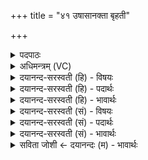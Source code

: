 +++
title = "४१ उषासानक्ता बृहती"

+++
<details><summary>पदपाठः</summary>

उ॒षासा॒नक्ता॑। उ॒षसा॒नक्तेत्यु॒षसा॒ऽक्ता॑। बृ॒ह॒तीऽइति॑ बृह॒ती। बृ॒हन्त॑म्। पय॑स्वती॒ऽइति॒ पय॑स्वती। सु॒दुघे॒ऽइति॑ सु॒दुघे॑। शूर॑म्। इन्द्र॑म्। तन्तु॑म्। त॒तम्। पेश॑सा। सं॒वय॑न्ती॒ इति॑ स॒म्ऽवय॑न्ती। दे॒वाना॑म्। दे॒वम्। य॒ज॒तः॒। सु॒रु॒क्मे इति॑ सुऽरु॒क्मे। ४१।
</details>

<details><summary>अधिमन्त्रम् (VC)</summary>

- उषासानक्ता देवते
- आङ्गिरस ऋषिः
- त्रिष्टुप्
- धैवतः
</details>

<details><summary>दयानन्द-सरस्वती (हि) - विषयः</summary>

फिर उसी विषय को अगले मन्त्र में कहा है ॥
</details>

<details><summary>दयानन्द-सरस्वती (हि) - पदार्थः</summary>

पदार्थान्वयभाषाः -  हे मनुष्यो ! जैसे (पेशसा) रूप से (संवयन्ती) प्राप्त करनेहारे (पयस्वती) रात्रि के अन्धकार से युक्त (सुदुघे) अच्छे प्रकार पूर्ण करनेवाले (बृहती) बढ़ते हुए (सुरुक्मे) अच्छे प्रकाशवाले (उषासानक्ता) रात्रि और दिन (ततम्) विस्तारयुक्त (देवानाम्) पृथिव्यादिकों के (देवम्) प्रकाशक (बृहन्तम्) बड़े (इन्द्रम्) सूर्य्यमण्डल को (यजतः) संग करते हैं, वैसे ही (तन्तुम्) विस्तार करनेहारे (शूरम्) शूरवीर पुरुष को तुम लोग प्राप्त होओ ॥४१ ॥
</details>

<details><summary>दयानन्द-सरस्वती (हि) - भावार्थः</summary>

भावार्थभाषाः -  इस मन्त्र में वाचकलुप्तोपमालङ्कार है। जैसे सब लोक सब से बड़े सूर्यलोक का आश्रय करते हैं, वैसे ही श्रेष्ठ पुरुष का आश्रय सब लोग करें ॥४१ ॥
</details>

<details><summary>दयानन्द-सरस्वती (सं) - विषयः</summary>

पुनस्तमेव विषयमाह ॥
</details>

<details><summary>दयानन्द-सरस्वती (सं) - पदार्थः</summary>

पदार्थान्वयभाषाः -  हे मनुष्याः ! यथा पेशसा संवयन्ती पयस्वती सुदुघे बृहती सुरुक्मे उषासानक्ता ततं देवानां देवं बृहन्तमिन्द्रं सूर्यं यजतस्तथैव तन्तुं शूरं पुरुषं यूयं सङ्गच्छध्वम् ॥४१ ॥
</details>

<details><summary>दयानन्द-सरस्वती (सं) - भावार्थः</summary>

भावार्थभाषाः -  अत्र वाचकलुप्तोपमालङ्कारः। यथा सर्वे लोका अखिलेभ्यो बृहत्तमं सूर्यलोकमाश्रयन्ति, तथैव सर्वे श्रेष्ठतमं पुरुषमाश्रयन्तु ॥४१ ॥
</details>

<details><summary>सविता जोशी ← दयानन्दः (म) - भावार्थः</summary>

भावार्थभाषाः -  या मंत्रात वाचकलुप्तोपमालंकार आहे. सर्व ग्रहगोल जसे सूर्याच्या आधाराने राहतात, तसेच सर्व लोकांनी श्रेष्ठ पुरुषांचा आधार घ्यावा.
</details>